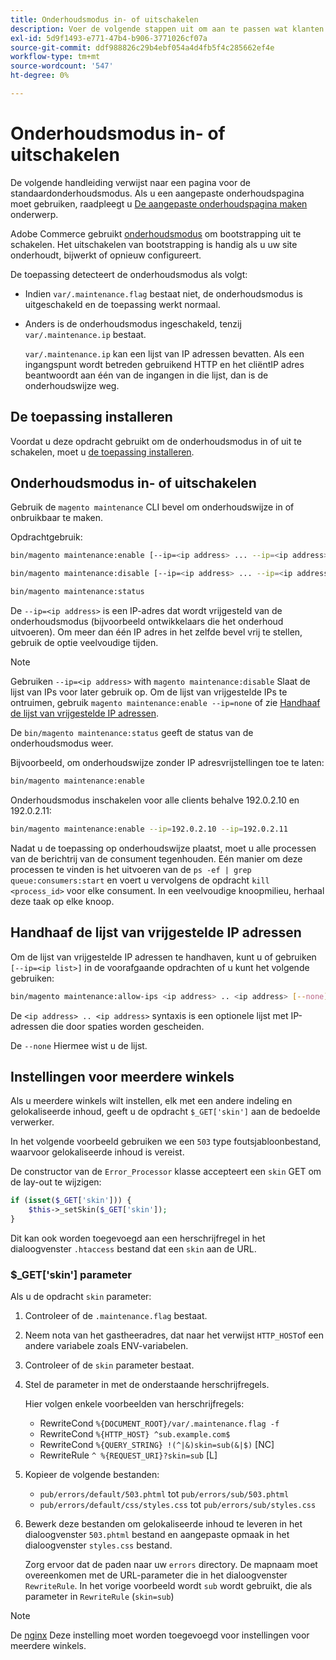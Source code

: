 ```yaml
---
title: Onderhoudsmodus in- of uitschakelen
description: Voer de volgende stappen uit om aan te passen wat klanten zien wanneer uw Adobe Commerce-implementatie niet beschikbaar is voor onderhoud.
exl-id: 5d9f1493-e771-47b4-b906-3771026cf07a
source-git-commit: ddf988826c29b4ebf054a4d4fb5f4c285662ef4e
workflow-type: tm+mt
source-wordcount: '547'
ht-degree: 0%

---
```


# Onderhoudsmodus in- of uitschakelen

De volgende handleiding verwijst naar een pagina voor de standaardonderhoudsmodus. Als u een aangepaste onderhoudspagina moet gebruiken, raadpleegt u [De aangepaste onderhoudspagina maken](../../upgrade/troubleshooting/maintenance-mode-options.md) onderwerp.

Adobe Commerce gebruikt [onderhoudsmodus](../../configuration/bootstrap/application-modes.md#maintenance-mode) om bootstrapping uit te schakelen. Het uitschakelen van bootstrapping is handig als u uw site onderhoudt, bijwerkt of opnieuw configureert.

De toepassing detecteert de onderhoudsmodus als volgt:

* Indien `var/.maintenance.flag` bestaat niet, de onderhoudsmodus is uitgeschakeld en de toepassing werkt normaal.
* Anders is de onderhoudsmodus ingeschakeld, tenzij `var/.maintenance.ip` bestaat.

  `var/.maintenance.ip` kan een lijst van IP adressen bevatten. Als een ingangspunt wordt betreden gebruikend HTTP en het cliëntIP adres beantwoordt aan één van de ingangen in die lijst, dan is de onderhoudswijze weg.

## De toepassing installeren

Voordat u deze opdracht gebruikt om de onderhoudsmodus in of uit te schakelen, moet u [de toepassing installeren](../advanced.md).

## Onderhoudsmodus in- of uitschakelen

Gebruik de `magento maintenance` CLI bevel om onderhoudswijze in of onbruikbaar te maken.

Opdrachtgebruik:

```bash
bin/magento maintenance:enable [--ip=<ip address> ... --ip=<ip address>] | [ip=none]
```

```bash
bin/magento maintenance:disable [--ip=<ip address> ... --ip=<ip address>] | [ip=none]
```

```bash
bin/magento maintenance:status
```

De `--ip=<ip address>` is een IP-adres dat wordt vrijgesteld van de onderhoudsmodus (bijvoorbeeld ontwikkelaars die het onderhoud uitvoeren). Om meer dan één IP adres in het zelfde bevel vrij te stellen, gebruik de optie veelvoudige tijden.

>[!NOTE]
>
>Gebruiken `--ip=<ip address>` with `magento maintenance:disable` Slaat de lijst van IPs voor later gebruik op. Om de lijst van vrijgestelde IPs te ontruimen, gebruik `magento maintenance:enable --ip=none` of zie [Handhaaf de lijst van vrijgestelde IP adressen](#maintain-the-list-of-exempt-ip-addresses).

De `bin/magento maintenance:status` geeft de status van de onderhoudsmodus weer.

Bijvoorbeeld, om onderhoudswijze zonder IP adresvrijstellingen toe te laten:

```bash
bin/magento maintenance:enable
```

Onderhoudsmodus inschakelen voor alle clients behalve 192.0.2.10 en 192.0.2.11:

```bash
bin/magento maintenance:enable --ip=192.0.2.10 --ip=192.0.2.11
```

Nadat u de toepassing op onderhoudswijze plaatst, moet u alle processen van de berichtrij van de consument tegenhouden.
Eén manier om deze processen te vinden is het uitvoeren van de `ps -ef | grep queue:consumers:start` en voert u vervolgens de opdracht `kill <process_id>` voor elke consument. In een veelvoudige knoopmilieu, herhaal deze taak op elke knoop.

## Handhaaf de lijst van vrijgestelde IP adressen

Om de lijst van vrijgestelde IP adressen te handhaven, kunt u of gebruiken `[--ip=<ip list>]` in de voorafgaande opdrachten of u kunt het volgende gebruiken:

```bash
bin/magento maintenance:allow-ips <ip address> .. <ip address> [--none]
```

De `<ip address> .. <ip address>` syntaxis is een optionele lijst met IP-adressen die door spaties worden gescheiden.

De `--none` Hiermee wist u de lijst.

## Instellingen voor meerdere winkels

<!-- To set up multiple stores, each with a different layout and localized content, create a skin for each and put it into `pub/errors/{name}` where `{name}` is the store code. To distinguish between stores and websites with the same instance, use `pub/errors/{type}-{name}` where `{type}` is either `store` or `website` and matches the `MAGE_RUN_TYPE` in your server configuration. Another option is to pass the `$_GET['skin']` parameter to the intended processor. This method requires a specific configuration on your server. -->
<!-- Replace the line below with the commented text after https://github.com/magento/magento2/pull/35095 is merged. -->

Als u meerdere winkels wilt instellen, elk met een andere indeling en gelokaliseerde inhoud, geeft u de opdracht `$_GET['skin']` aan de bedoelde verwerker.

In het volgende voorbeeld gebruiken we een `503` type foutsjabloonbestand, waarvoor gelokaliseerde inhoud is vereist.

De constructor van de `Error_Processor` klasse accepteert een `skin` GET om de lay-out te wijzigen:

```php
if (isset($_GET['skin'])) {
    $this->_setSkin($_GET['skin']);
}
```

Dit kan ook worden toegevoegd aan een herschrijfregel in het dialoogvenster `.htaccess` bestand dat een `skin` aan de URL.

### $_GET[&#39;skin&#39;] parameter

Als u de opdracht `skin` parameter:

1. Controleer of de `.maintenance.flag` bestaat.
1. Neem nota van het gastheeradres, dat naar het verwijst `HTTP_HOST`of een andere variabele zoals ENV-variabelen.
1. Controleer of de `skin` parameter bestaat.
1. Stel de parameter in met de onderstaande herschrijfregels.

   Hier volgen enkele voorbeelden van herschrijfregels:

   * RewriteCond `%{DOCUMENT_ROOT}/var/.maintenance.flag -f`
   * RewriteCond `%{HTTP_HOST} ^sub.example.com$`
   * RewriteCond `%{QUERY_STRING} !(^|&)skin=sub(&|$)` [NC]
   * RewriteRule `^ %{REQUEST_URI}?skin=sub` [L]

1. Kopieer de volgende bestanden:

   * `pub/errors/default/503.phtml` tot `pub/errors/sub/503.phtml`
   * `pub/errors/default/css/styles.css` tot `pub/errors/sub/styles.css`

1. Bewerk deze bestanden om gelokaliseerde inhoud te leveren in het dialoogvenster `503.phtml` bestand en aangepaste opmaak in het dialoogvenster `styles.css` bestand.

   Zorg ervoor dat de paden naar uw `errors` directory. De mapnaam moet overeenkomen met de URL-parameter die in het dialoogvenster `RewriteRule`. In het vorige voorbeeld wordt `sub` wordt gebruikt, die als parameter in `RewriteRule` (`skin=sub`)

>[!NOTE]
>
>De [nginx](../../configuration/multi-sites/ms-nginx.md) Deze instelling moet worden toegevoegd voor instellingen voor meerdere winkels.
